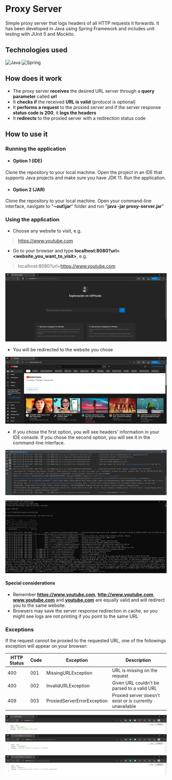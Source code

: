 # Proxy Server
Simple proxy server that logs headers of all HTTP requests it forwards. It has been developed in Java using Spring Framework and includes unit testing with JUnit 5 and Mockito.

## Technologies used
![Java](https://img.shields.io/badge/java-%23ED8B00.svg?style=for-the-badge&logo=java&logoColor=white)
![Spring](https://img.shields.io/badge/spring-%236DB33F.svg?style=for-the-badge&logo=spring&logoColor=white)

## How does it work
* The proxy server **receives** the desired URL server through a **query parameter** called **url**
* It **checks if** the received **URL is valid** (protocol is optional)
* It **performs a request** to the proxied server and if the server response **status code is 200**, it **logs the headers**
* It **redirects** to the proxied server with a redirection status code

## How to use it

### Running the application

* #### Option 1 (IDE)
Clone the repository to your local machine. Open the project in an IDE that supports Java projects and make sure you have JDK 11. Run the application.
* #### Option 2 (JAR)
Clone the repository to your local machine. Open your command-line interface, navigate to "**~out\jar**" folder and run "**java -jar proxy-server.jar**"

### Using the application
* Choose any website to visit, e.g.
> https://www.youtube.com
* Go to your browser and type **localhost:8080?url=<website_you_want_to_visit>**, e.g.
> localhost:8080?url=https://www.youtube.com

![Step1](img/step1.PNG)
* You will be redirected to the website you chose
 
![Step2](img/step2.PNG)
* If you chose the first option, you will see headers' information in your IDE console. 
If you chose the second option, you will see it in the command-line interface.

![IDE Logs](img/ide_logs.PNG)

![Console Logs](img/cli_logs.PNG)

#### Special considerations
* Remember **https://www.youtube.com**, **http://www.youtube.com**, **www.youtube.com** and **[youtube.com](https://www.youtube.com)** are equally valid and will redirect you to the same website.
* Browsers may save the server response redirection in cache, so you might see logs are not printing if you point to the same URL

### Exceptions
If the request cannot be proxied to the requested URL, one of the followings exception will appear on your browser:

| HTTP Status | Code     | Exception                            | Description
|-------------|----------|--------------------------------------|--------------------------
| 400         | 001 | MissingURLException      	    | URL is missing on the request
| 400         | 002 | InvalidURLException      	    | Given URL couldn't be parsed to a valid URL
| 409         | 003 | ProxiedServerErrorException    	    | Proxied server doesn't exist or is currently unavailable

![Error 01](img/error_001.PNG)
![Error 02](img/error_002.PNG)
![Error 03](img/error_003.PNG)